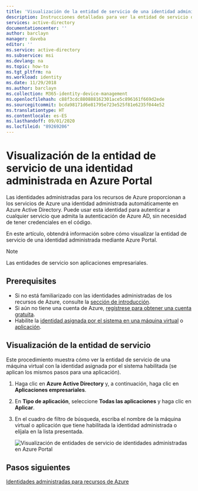 ```yaml
---
title: 'Visualización de la entidad de servicio de una identidad administrada en Azure Portal: Azure AD'
description: Instrucciones detalladas para ver la entidad de servicio de una identidad administrada en Azure Portal.
services: active-directory
documentationcenter: ''
author: barclayn
manager: daveba
editor: ''
ms.service: active-directory
ms.subservice: msi
ms.devlang: na
ms.topic: how-to
ms.tgt_pltfrm: na
ms.workload: identity
ms.date: 11/29/2018
ms.author: barclayn
ms.collection: M365-identity-device-management
ms.openlocfilehash: c88f3cdc880888162301ace5c896161f669d2ede
ms.sourcegitcommit: bcda98171d6e81795e723e525f81e6235f044e52
ms.translationtype: HT
ms.contentlocale: es-ES
ms.lasthandoff: 09/01/2020
ms.locfileid: "89269206"
---
```

# <a name="view-the-service-principal-of-a-managed-identity-in-the-azure-portal"></a>Visualización de la entidad de servicio de una identidad administrada en Azure Portal

Las identidades administradas para los recursos de Azure proporcionan a los servicios de Azure una identidad administrada automáticamente en Azure Active Directory. Puede usar esta identidad para autenticar a cualquier servicio que admita la autenticación de Azure AD, sin necesidad de tener credenciales en el código. 

En este artículo, obtendrá información sobre cómo visualizar la entidad de servicio de una identidad administrada mediante Azure Portal.

 > [!NOTE] 
 > Las entidades de servicio son aplicaciones empresariales. 

## <a name="prerequisites"></a>Prerequisites

- Si no está familiarizado con las identidades administradas de los recursos de Azure, consulte la [sección de introducción](overview.md).
- Si aún no tiene una cuenta de Azure, [regístrese para obtener una cuenta gratuita](https://azure.microsoft.com/free/).
- Habilite la [identidad asignada por el sistema en una máquina virtual](./qs-configure-portal-windows-vm.md#system-assigned-managed-identity) o [aplicación](../../app-service/overview-managed-identity.md#add-a-system-assigned-identity).

## <a name="view-the-service-principal"></a>Visualización de la entidad de servicio

Este procedimiento muestra cómo ver la entidad de servicio de una máquina virtual con la identidad asignada por el sistema habilitada (se aplican los mismos pasos para una aplicación).

1. Haga clic en **Azure Active Directory** y, a continuación, haga clic en **Aplicaciones empresariales**.
2. En **Tipo de aplicación**, seleccione **Todas las aplicaciones** y haga clic en **Aplicar**.
3. En el cuadro de filtro de búsqueda, escriba el nombre de la máquina virtual o aplicación que tiene habilitada la identidad administrada o elíjala en la lista presentada.

   ![Visualización de entidades de servicio de identidades administradas en Azure Portal](./media/how-to-view-managed-identity-service-principal-portal/view-managed-identity-service-principal-portal.png)

## <a name="next-steps"></a>Pasos siguientes

[Identidades administradas para recursos de Azure](./overview.md)